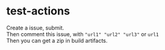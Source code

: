 # test-actions  
Create a issue, submit.  
Then comment this issue, with `"url1" "url2" "url3"` or `url1`  
Then you can get a zip in build artifacts.  
